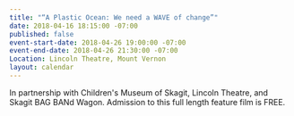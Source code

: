 ```yaml
---
title: "“A Plastic Ocean: We need a WAVE of change”"
date: 2018-04-16 18:15:00 -07:00
published: false
event-start-date: 2018-04-26 19:00:00 -07:00
event-end-date: 2018-04-26 21:30:00 -07:00
Location: Lincoln Theatre, Mount Vernon
layout: calendar
---
```


In partnership with Children's Museum of Skagit, Lincoln Theatre, and\
Skagit BAG BANd Wagon. Admission to this full length feature film is FREE.
